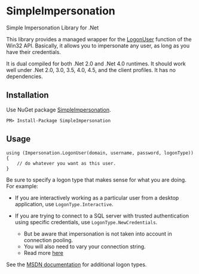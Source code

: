 SimpleImpersonation
===================

Simple Impersonation Library for .Net

This library provides a managed wrapper for the [LogonUser](http://msdn.microsoft.com/en-us/library/windows/desktop/aa378184.aspx) function of the Win32 API.  Basically, it allows you to impersonate any user, as long as you have their credentials.

It is dual compiled for both .Net 2.0 and .Net 4.0 runtimes.  It should work well under .Net 2.0, 3.0, 3.5, 4.0, 4.5, and the client profiles.  It has no dependencies.

Installation
------------

Use NuGet package [SimpleImpersonation](https://nuget.org/packages/SimpleImpersonation/).

    PM> Install-Package SimpleImpersonation


Usage
-----

    using (Impersonation.LogonUser(domain, username, password, logonType))
    {
        // do whatever you want as this user.
    }

Be sure to specify a logon type that makes sense for what you are doing.  For example:

- If you are interactively working as a particular user from a desktop application, use `LogonType.Interactive`.

- If you are trying to connect to a SQL server with trusted authentication using specific credentials, use `LogonType.NewCredentials`.
  - But be aware that impersonation is not taken into account in connection pooling.
  - You will also need to vary your connection string.
  - Read more [here](http://stackoverflow.com/q/18198291/634824)



See the [MSDN documentation](http://msdn.microsoft.com/en-us/library/windows/desktop/aa378184.aspx) for additional logon types.

